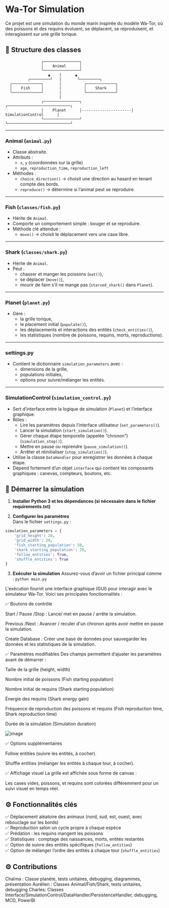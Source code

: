 # Wa-Tor Simulation
Ce projet est une simulation du monde marin inspirée du modèle Wa-Tor, où des poissons et des requins évoluent, se déplacent, se reproduisent, et interagissent sur une grille torique.

## 📂 Structure des classes

                    ┌────────────────┐
                    │    Animal      │  
                    └────────────────┘
                       ▲    |      ▲
              ┌─────────┘   |       └─────────┐
      ┌─────────────┐       |          ┌─────────────┐
      │    Fish     │       |          │    Shark    │
      └─────────────┘       |          └─────────────┘
                            | 
                    ┌────────────────┐                      ┌────────────────────────────┐
                    │    Planet      │----------------------│    SimulationControl      │
                    └────────────────┘                      └────────────────────────────┘



---

### **Animal** (`animal.py`)

- Classe abstraite.
- Attributs :
  - `x`, `y` (coordonnées sur la grille)
  - `age`, `reproduction_time`, `reproduction_left`
- Méthodes :
  - `choice_direction()` → choisit une direction au hasard en tenant compte des bords.
  - `reproduce()` → détermine si l’animal peut se reproduire.

---

### **Fish** (`classes/fish.py`)

- Hérite de `Animal`.
- Comporte un comportement simple : bouger et se reproduire.
- Méthode clé attendue :
  - `move()` → choisit le déplacement vers une case libre.

---

### **Shark** (`classes/shark.py`)

- Hérite de `Animal`.
- Peut :
  - chasser et manger les poissons (`eat()`),
  - se déplacer (`move()`),
  - mourir de faim s’il ne mange pas (`starved_shark()` dans `Planet`).


---

### **Planet** (`planet.py`)

- Gère :
  - la grille torique,
  - le placement initial (`populate()`),
  - les déplacements et interactions des entités (`check_entities()`),
  - les statistiques (nombre de poissons, requins, morts, reproductions).


---

### **settings.py**

- Contient le dictionnaire `simulation_parameters` avec :
  - dimensions de la grille,
  - populations initiales,
  - options pour suivre/mélanger les entités.

---
### **SimulationControl** (`simulation_control.py`)

- Sert d’interface entre la logique de simulation (`Planet`) et l’interface graphique.  
- Rôles :
  - Lire les paramètres depuis l’interface utilisateur (`set_parameters()`).
  - Lancer la simulation (`start_simulation()`).
  - Gérer chaque étape temporelle (appelée “chronon”) (`simulation_step()`).
  - Mettre en pause ou reprendre (`pause_simulation()`).
  - Arrêter et réinitialiser (`stop_simulation()`).
- Utilise la classe `DataHandler` pour enregistrer les données à chaque étape.
- Dépend fortement d’un objet `interface` qui contient les composants graphiques : canevas, compteurs, boutons, etc.


## 🚀 Démarrer la simulation

1. **Installer Python 3 et les dépendances (si nécessaire dans le fichier requirements.txt)**

2. **Configurer les paramètres**  
Dans le fichier `settings.py` :
```python
simulation_parameters = {
    'grid_height': 20,
    'grid_width': 20,
    'fish_starting_population': 50,
    'shark_starting_population': 20,
    'follow_entities': True,
    'shuffle_entities': True
}
```
3. **Exécuter la simulation**
Assurez-vous d’avoir un fichier principal comme :
`python main.py`

 L'exécution fournit une interface graphique (GUI) pour interagir avec le simulateur Wa-Tor. Voici ses principales fonctionnalités :

✅ Boutons de contrôle

Start / Pause /Stop : Lance/ met en pause / arrête la simulation.

Previous /Next : Avancer / reculer d'un chronon après avoir mettre en pause la simulation.

Create Database : Créer une base de données pour sauvegarder les données et les statistiques de la simulation.

✅ Paramètres modifiables
Des champs permettent d’ajuster les paramètres avant de démarrer :


Taille de la grille (height, width)

Nombre initial de poissons (Fish starting population)

Nombre initial de requins (Shark starting population)

Énergie des requins (Shark energy gain)

Fréquence de reproduction des poissons et requins (Fish reproduction time, Shark reproduction time)

Durée de la simulation (Simulation duration)


![image](https://github.com/user-attachments/assets/22e5ff84-5d8d-4bbb-b769-77f4b76b5dbd)




✅ Options supplémentaires

Follow entities (suivre les entités, à cocher).

Shuffle entities (mélanger les entités à chaque tour, à cocher).

✅ Affichage visuel
La grille est affichée sous forme de canvas :

Les cases vides, poissons, et requins sont colorées différemment pour un suivi visuel en temps réel.


## ⚙️ Fonctionnalités clés

✅ Déplacement aléatoire des animaux (nord, sud, est, ouest, avec rebouclage sur les bords)  
✅ Reproduction selon un cycle propre à chaque espèce  
✅ Prédation : les requins mangent les poissons  
✅ Statistiques : comptage des naissances, morts, entités restantes  
✅ Option de suivre des entités spécifiques (`follow_entities`)  
✅ Option de mélanger l’ordre des entités à chaque tour (`shuffle_entities`)  


## ⚙️ Contributions

Chaïma : Classe planète, tests unitaires, debugging, diagrammes, présentation
Aurélien : Classes Animal/Fish/Shark, tests unitaires, debugging
Charles: Classes Interface/SimulationControl/DataHandler/PersistenceHandler, debugging, MCD, PowerBI